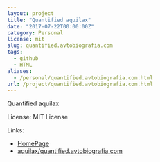 ```yaml
---
layout: project
title: "Quantified aquilax"
date: "2017-07-22T00:00:00Z"
category: Personal
license: mit
slug: quantified.avtobiografia.com
tags:
  - github
  - HTML
aliases:
  - /personal/quantified.avtobiografia.com.html
url: /project/quantified.avtobiografia.com.html
---
```


Quantified aquilax

License: MIT License

Links:

* [HomePage](http://quantified.avtobiografia.com/)
* [aquilax/quantified.avtobiografia.com](https://github.com/aquilax/quantified.avtobiografia.com)
